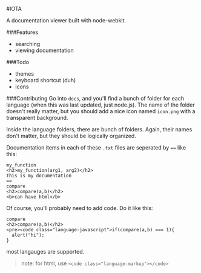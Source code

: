 #IOTA

A documentation viewer built with node-webkit.

###Features
+ searching
+ viewing documentation

###Todo
+ themes
+ keyboard shortcut (duh)
+ icons

###Contributing
Go into `docs`, and you'll find a bunch of folder for each language (when this was last updated, just node.js). The name of the folder doesn't really matter, but you should add a nice icon named `icon.png` with a transparent background.

Inside the language folders, there are bunch of folders. Again, their names don't matter, but they should be logically organized.

Documentation items in each of these `.txt` files are seperated by `==` like this:
```
my_function
<h2>my_function(arg1, arg2)</h2>
This is my documentation
==
compare
<h2>compare(a,b)</h2>
<b>can have html</b>
```

Of course, you'll probably need to add code. Do it like this:
```
compare
<h2>compare(a,b)</h2>
<pre><code class="language-javascript">if(compare(a,b) === 1){
  alert("hi");
}
```
most langauges are supported.

> note: for html, use `<code class="language-markup"></code>`
